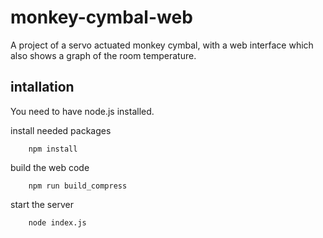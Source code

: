 # monkey-cymbal-web
A project of a servo actuated monkey cymbal, with a web interface which also shows a graph of the room temperature.

## intallation

You need to have node.js installed.

install needed packages

```
    npm install
```

build the web code

```
    npm run build_compress
```

start the server

```
    node index.js
```